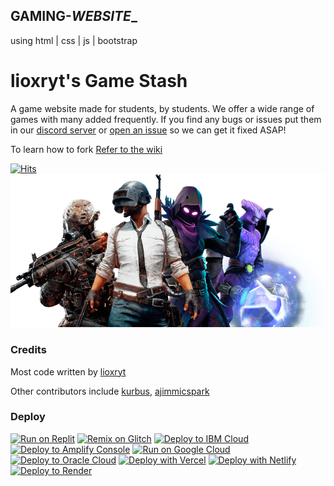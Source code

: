 ## GAMING-_WEBSITE__


using html | css | js | bootstrap


# lioxryt's Game Stash

A game website made for students, by students. We offer a wide range of games with many added frequently. If you find any bugs or issues put them in our [discord server](https://discord.gg/Qf5wmbGzk9) or [open an issue](https://github.com/lioxryt/lioxryt.github.io/issues) so we can get it fixed ASAP!

To learn how to fork [Refer to the wiki](https://github.com/lioxryt/lioxryt.github.io/wiki/Forking)

[![Hits](https://hits.seeyoufarm.com/api/count/incr/badge.svg?url=https%3A%2F%2Fgithub.com%2Flioxryt%2Flioxryt.github.io&count_bg=%23E2B726&title_bg=%23FFDD85&icon=&icon_color=%23E7E7E7&title=hits&edge_flat=false)](https://hits.seeyoufarm.com)
[![Join us on Discord](/assets/Image/hero-banner.png)](https://discord.gg/Qf5wmbGzk9)

### Credits

Most code written by [lioxryt](https://github.com/lioxryt)

Other contributors include [kurbus](https://github.com/kurbus), [ajimmicspark](https://github.com/ajimmicspark)


### Deploy 
[![Run on Replit](https://binbashbanana.github.io/deploy-buttons/buttons/remade/replit.svg)](https://github.com/lioxryt/lioxryt.github.io)
[![Remix on Glitch](https://binbashbanana.github.io/deploy-buttons/buttons/remade/glitch.svg)](https://glitch.com/edit/#!/import/github/lioxryt/lioxryt.github.io)
[![Deploy to IBM Cloud](https://binbashbanana.github.io/deploy-buttons/buttons/remade/ibmcloud.svg)](https://cloud.ibm.com/devops/setup/deploy?repository=https://github.com/lioxryt/lioxryt.github.io)
[![Deploy to Amplify Console](https://binbashbanana.github.io/deploy-buttons/buttons/remade/amplifyconsole.svg)](https://console.aws.amazon.com/amplify/home#/deploy?repo=https://github.com/lioxryt/lioxryt.github.io)
[![Run on Google Cloud](https://binbashbanana.github.io/deploy-buttons/buttons/remade/googlecloud.svg)](https://deploy.cloud.run/?git_repo=https://github.com/lioxryt/lioxryt.github.io)
[![Deploy to Oracle Cloud](https://binbashbanana.github.io/deploy-buttons/buttons/remade/oraclecloud.svg)](https://cloud.oracle.com/resourcemanager/stacks/create?zipUrl=https://github.com/lioxryt/lioxryt.github.io/archive/refs/heads/main.zip)
[![Deploy with Vercel](https://binbashbanana.github.io/deploy-buttons/buttons/remade/vercel.svg)](https://vercel.com/new/clone?repository-url=https%3A%2F%2Fgithub.com%2F3kh0%2F3kh0.github.io) 
[![Deploy with Netlify](https://binbashbanana.github.io/deploy-buttons/buttons/remade/netlify.svg)](https://app.netlify.com/start/deploy?repository=https://github.com/lioxryt/lioxryt.github.io)
[![Deploy to Render](https://binbashbanana.github.io/deploy-buttons/buttons/remade/render.svg)](https://render.com/deploy?repo=https://github.com/lioxryt/lioxryt.github.io)
